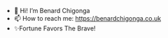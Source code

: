 - 👋 Hi! I’m Benard Chigonga
- 📫 How to reach me: https://benardchigonga.co.uk
- ✨Fortune Favors The Brave!

  
  
<!---
Benchigo/Benchigo is a ✨ special ✨ repository because its `README.md` (this file) appears on your GitHub profile.
You can click the Preview link to take a look at your changes.
--->
